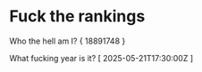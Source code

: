 # Fuck the rankings

Who the hell am I?
{ 18891748 }

What fucking year is it?
[ 2025-05-21T17:30:00Z ]
